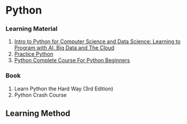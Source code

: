 # Python

### Learning Material

1. [Intro to Python for Computer Science and Data Science: Learning to Program with AI, Big Data and The Cloud](https://learning.oreilly.com/library/view/intro-to-python/9780135404799/)
2. [Practice Python](https://www.hackerrank.com/domains/python?filters%5Bsubdomains%5D%5B%5D=py-introduction)
3. [Python Complete Course For Python Beginners](https://www.udemy.com/course/python-complete-course-for-beginners/)

### Book

1. Learn Python the Hard Way \(3rd Edition\)
2. Python Crash Course



## Learning Method



